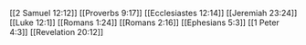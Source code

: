 [[2 Samuel 12:12]]
[[Proverbs 9:17]]
[[Ecclesiastes 12:14]]
[[Jeremiah 23:24]]
[[Luke 12:1]]
[[Romans 1:24]]
[[Romans 2:16]]
[[Ephesians 5:3]]
[[1 Peter 4:3]]
[[Revelation 20:12]]
